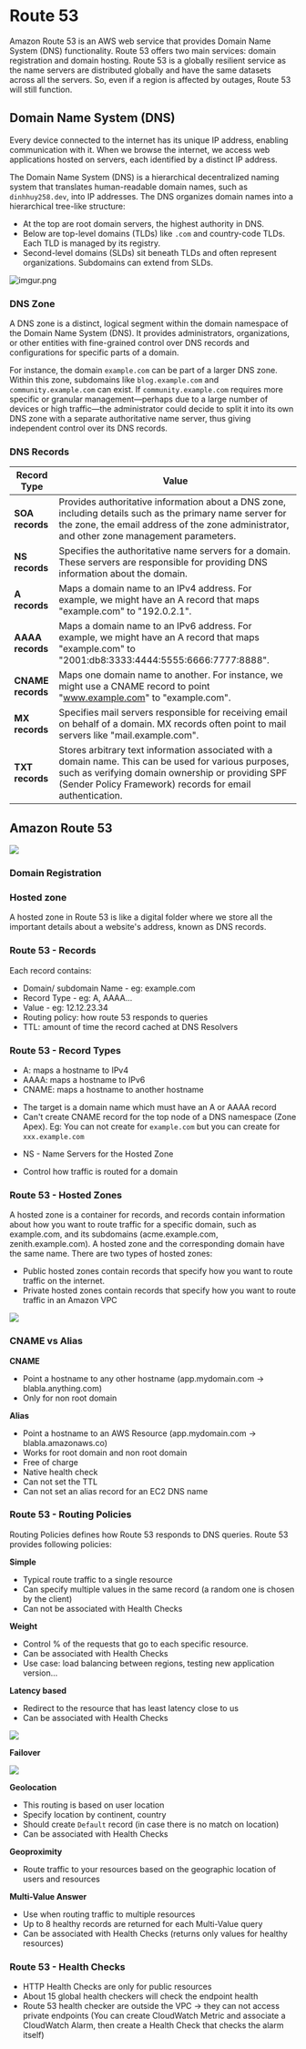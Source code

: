 # Route 53

Amazon Route 53 is an AWS web service that provides Domain Name System (DNS) functionality. Route 53 offers two main services: domain registration and domain hosting. Route 53 is a globally resilient service as the name servers are distributed globally and have the same datasets across all the servers. So, even if a region is affected by outages, Route 53 will still function.

## Domain Name System (DNS)

Every device connected to the internet has its unique IP address, enabling communication with it. When we browse the internet, we access web applications hosted on servers, each identified by a distinct IP address.

The Domain Name System (DNS) is a hierarchical decentralized naming system that translates human-readable domain names, such as `dinhhuy258.dev`, into IP addresses. The DNS organizes domain names into a hierarchical tree-like structure:

- At the top are root domain servers, the highest authority in DNS.
- Below are top-level domains (TLDs) like `.com` and country-code TLDs. Each TLD is managed by its registry.
- Second-level domains (SLDs) sit beneath TLDs and often represent organizations. Subdomains can extend from SLDs.

![imgur.png](https://i.imgur.com/AvEsf14.png)

### DNS Zone

A DNS zone is a distinct, logical segment within the domain namespace of the Domain Name System (DNS). It provides administrators, organizations, or other entities with fine-grained control over DNS records and configurations for specific parts of a domain.

For instance, the domain `example.com` can be part of a larger DNS zone. Within this zone, subdomains like `blog.example.com` and `community.example.com` can exist. If `community.example.com` requires more specific or granular management—perhaps due to a large number of devices or high traffic—the administrator could decide to split it into its own DNS zone with a separate authoritative name server, thus giving independent control over its DNS records.

### DNS Records

| **Record Type**   | **Value**                                                                                                                                                                                                               |
| ----------------- | ----------------------------------------------------------------------------------------------------------------------------------------------------------------------------------------------------------------------- |
| **SOA records**   | Provides authoritative information about a DNS zone, including details such as the primary name server for the zone, the email address of the zone administrator, and other zone management parameters.                 |
| **NS records**    | Specifies the authoritative name servers for a domain. These servers are responsible for providing DNS information about the domain.                                                                                    |
| **A records**     | Maps a domain name to an IPv4 address. For example, we might have an A record that maps "example.com" to "192.0.2.1".                                                                                                   |
| **AAAA records**  | Maps a domain name to an IPv6 address. For example, we might have an A record that maps "example.com" to "2001:db8:3333:4444:5555:6666:7777:8888".                                                                      |
| **CNAME records** | Maps one domain name to another. For instance, we might use a CNAME record to point "www.example.com" to "example.com".                                                                                                 |
| **MX records**    | Specifies mail servers responsible for receiving email on behalf of a domain. MX records often point to mail servers like "mail.example.com".                                                                           |
| **TXT records**   | Stores arbitrary text information associated with a domain name. This can be used for various purposes, such as verifying domain ownership or providing SPF (Sender Policy Framework) records for email authentication. |

## Amazon Route 53

![](https://user-images.githubusercontent.com/17776979/193864638-68b6c7dc-c6ff-447a-a783-2c26a451941c.png)

### Domain Registration


### Hosted zone

A hosted zone in Route 53 is like a digital folder where we store all the important details about a website's address, known as DNS records. 


### Route 53 - Records

Each record contains:

- Domain/ subdomain Name - eg: example.com
- Record Type - eg: A, AAAA...
- Value - eg: 12.12.23.34
- Routing policy: how route 53 responds to queries
- TTL: amount of time the record cached at DNS Resolvers

### Route 53 - Record Types

- A: maps a hostname to IPv4
- AAAA: maps a hostname to IPv6
- CNAME: maps a hostname to another hostname

* The target is a domain name which must have an A or AAAA record
* Can't create CNAME record for the top node of a DNS namespace (Zone Apex). Eg: You can not create for `example.com` but you can create for `xxx.example.com`

- NS - Name Servers for the Hosted Zone

* Control how traffic is routed for a domain

### Route 53 - Hosted Zones

A hosted zone is a container for records, and records contain information about how you want to route traffic for a specific domain, such as example.com, and its subdomains (acme.example.com, zenith.example.com). A hosted zone and the corresponding domain have the same name. There are two types of hosted zones:

- Public hosted zones contain records that specify how you want to route traffic on the internet.
- Private hosted zones contain records that specify how you want to route traffic in an Amazon VPC

![](https://user-images.githubusercontent.com/17776979/193867675-1d36f0e8-c999-4462-bea5-e2c539fb889c.png)

### CNAME vs Alias

**CNAME**

- Point a hostname to any other hostname (app.mydomain.com -> blabla.anything.com)
- Only for non root domain

**Alias**

- Point a hostname to an AWS Resource (app.mydomain.com -> blabla.amazonaws.co)
- Works for root domain and non root domain
- Free of charge
- Native health check
- Can not set the TTL
- Can not set an alias record for an EC2 DNS name

### Route 53 - Routing Policies

Routing Policies defines how Route 53 responds to DNS queries. Route 53 provides following policies:

**Simple**

- Typical route traffic to a single resource
- Can specify multiple values in the same record (a random one is chosen by the client)
- Can not be associated with Health Checks

**Weight**

- Control % of the requests that go to each specific resource.
- Can be associated with Health Checks
- Use case: load balancing between regions, testing new application version...

**Latency based**

- Redirect to the resource that has least latency close to us
- Can be associated with Health Checks

![](https://user-images.githubusercontent.com/17776979/193872163-a409d4b0-e0ea-4d3e-8280-ce784b87ff8e.png)

**Failover**

![](https://user-images.githubusercontent.com/17776979/193872361-31614a43-c40d-48c1-8442-d0190904c207.png)

**Geolocation**

- This routing is based on user location
- Specify location by continent, country
- Should create `Default` record (in case there is no match on location)
- Can be associated with Health Checks

**Geoproximity**

- Route traffic to your resources based on the geographic location of users and resources

**Multi-Value Answer**

- Use when routing traffic to multiple resources
- Up to 8 healthy records are returned for each Multi-Value query
- Can be associated with Health Checks (returns only values for healthy resources)

### Route 53 - Health Checks

- HTTP Health Checks are only for public resources
- About 15 global health checkers will check the endpoint health
- Route 53 health checker are outside the VPC -> they can not access private endpoints (You can create CloudWatch Metric and associate a CloudWatch Alarm, then create a Health Check that checks the alarm itself)
